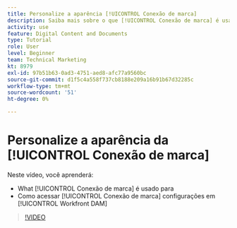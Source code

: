 ```yaml
---
title: Personalize a aparência [!UICONTROL Conexão de marca]
description: Saiba mais sobre o que [!UICONTROL Conexão de marca] é usado para e como acessar o [!UICONTROL Conexão de marca] configurações em [!UICONTROL Workfront DAM].
activity: use
feature: Digital Content and Documents
type: Tutorial
role: User
level: Beginner
team: Technical Marketing
kt: 8979
exl-id: 97b51b63-0ad3-4751-aed8-afc77a9560bc
source-git-commit: d1f5c4a558f737cb8188e209a16b91b67d32285c
workflow-type: tm+mt
source-wordcount: '51'
ht-degree: 0%

---
```


# Personalize a aparência da [!UICONTROL Conexão de marca]

Neste vídeo, você aprenderá:

* What [!UICONTROL Conexão de marca] é usado para
* Como acessar [!UICONTROL Conexão de marca] configurações em [!UICONTROL Workfront DAM]

>[!VIDEO](https://video.tv.adobe.com/v/335241/?quality=12)
